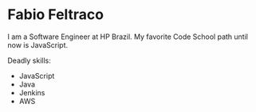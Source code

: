 Fabio Feltraco
==============
I am a Software Engineer at HP Brazil.
My favorite Code School path until now is JavaScript.

Deadly skills:
* JavaScript
* Java
* Jenkins
* AWS
